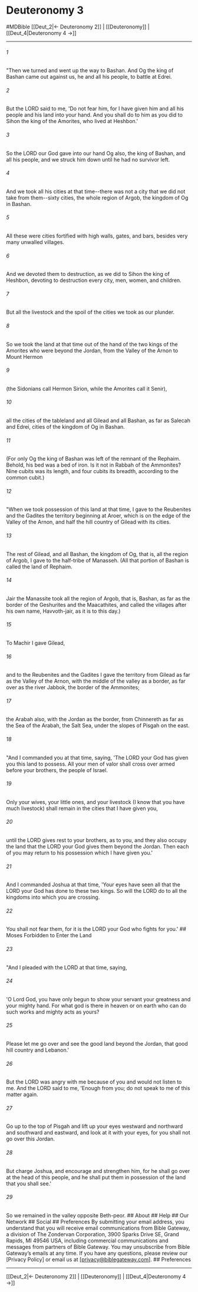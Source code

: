 # Deuteronomy 3
#MDBible
[[Deut_2|← Deuteronomy 2]] | [[Deuteronomy]] | [[Deut_4|Deuteronomy 4 →]]

***


###### 1 
"Then we turned and went up the way to Bashan. And Og the king of Bashan came out against us, he and all his people, to battle at Edrei. 

###### 2 
But the LORD said to me, 'Do not fear him, for I have given him and all his people and his land into your hand. And you shall do to him as you did to Sihon the king of the Amorites, who lived at Heshbon.' 

###### 3 
So the LORD our God gave into our hand Og also, the king of Bashan, and all his people, and we struck him down until he had no survivor left. 

###### 4 
And we took all his cities at that time--there was not a city that we did not take from them--sixty cities, the whole region of Argob, the kingdom of Og in Bashan. 

###### 5 
All these were cities fortified with high walls, gates, and bars, besides very many unwalled villages. 

###### 6 
And we devoted them to destruction, as we did to Sihon the king of Heshbon, devoting to destruction every city, men, women, and children. 

###### 7 
But all the livestock and the spoil of the cities we took as our plunder. 

###### 8 
So we took the land at that time out of the hand of the two kings of the Amorites who were beyond the Jordan, from the Valley of the Arnon to Mount Hermon 

###### 9 
(the Sidonians call Hermon Sirion, while the Amorites call it Senir), 

###### 10 
all the cities of the tableland and all Gilead and all Bashan, as far as Salecah and Edrei, cities of the kingdom of Og in Bashan. 

###### 11 
(For only Og the king of Bashan was left of the remnant of the Rephaim. Behold, his bed was a bed of iron. Is it not in Rabbah of the Ammonites? Nine cubits was its length, and four cubits its breadth, according to the common cubit.) 

###### 12 
"When we took possession of this land at that time, I gave to the Reubenites and the Gadites the territory beginning at Aroer, which is on the edge of the Valley of the Arnon, and half the hill country of Gilead with its cities. 

###### 13 
The rest of Gilead, and all Bashan, the kingdom of Og, that is, all the region of Argob, I gave to the half-tribe of Manasseh. (All that portion of Bashan is called the land of Rephaim. 

###### 14 
Jair the Manassite took all the region of Argob, that is, Bashan, as far as the border of the Geshurites and the Maacathites, and called the villages after his own name, Havvoth-jair, as it is to this day.) 

###### 15 
To Machir I gave Gilead, 

###### 16 
and to the Reubenites and the Gadites I gave the territory from Gilead as far as the Valley of the Arnon, with the middle of the valley as a border, as far over as the river Jabbok, the border of the Ammonites; 

###### 17 
the Arabah also, with the Jordan as the border, from Chinnereth as far as the Sea of the Arabah, the Salt Sea, under the slopes of Pisgah on the east. 

###### 18 
"And I commanded you at that time, saying, 'The LORD your God has given you this land to possess. All your men of valor shall cross over armed before your brothers, the people of Israel. 

###### 19 
Only your wives, your little ones, and your livestock (I know that you have much livestock) shall remain in the cities that I have given you, 

###### 20 
until the LORD gives rest to your brothers, as to you, and they also occupy the land that the LORD your God gives them beyond the Jordan. Then each of you may return to his possession which I have given you.' 

###### 21 
And I commanded Joshua at that time, 'Your eyes have seen all that the LORD your God has done to these two kings. So will the LORD do to all the kingdoms into which you are crossing. 

###### 22 
You shall not fear them, for it is the LORD your God who fights for you.' ## Moses Forbidden to Enter the Land 

###### 23 
"And I pleaded with the LORD at that time, saying, 

###### 24 
'O Lord God, you have only begun to show your servant your greatness and your mighty hand. For what god is there in heaven or on earth who can do such works and mighty acts as yours? 

###### 25 
Please let me go over and see the good land beyond the Jordan, that good hill country and Lebanon.' 

###### 26 
But the LORD was angry with me because of you and would not listen to me. And the LORD said to me, 'Enough from you; do not speak to me of this matter again. 

###### 27 
Go up to the top of Pisgah and lift up your eyes westward and northward and southward and eastward, and look at it with your eyes, for you shall not go over this Jordan. 

###### 28 
But charge Joshua, and encourage and strengthen him, for he shall go over at the head of this people, and he shall put them in possession of the land that you shall see.' 

###### 29 
So we remained in the valley opposite Beth-peor. ## About ## Help ## Our Network ## Social ## Preferences By submitting your email address, you understand that you will receive email communications from Bible Gateway, a division of The Zondervan Corporation, 3900 Sparks Drive SE, Grand Rapids, MI 49546 USA, including commercial communications and messages from partners of Bible Gateway. You may unsubscribe from Bible Gateway&rsquo;s emails at any time. If you have any questions, please review our [Privacy Policy] or email us at [privacy@biblegateway.com]. ## Preferences

***

[[Deut_2|← Deuteronomy 2]] | [[Deuteronomy]] | [[Deut_4|Deuteronomy 4 →]]
